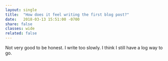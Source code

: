 ```yaml
---
layout: single
title:  "How does it feel writing the first blog post?"
date:   2018-03-13 15:51:00 -0700
share: false
classes: wide
related: false
---
```


Not very good to be honest. I write too slowly. I think I still have a log way to go.